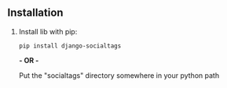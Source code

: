 ## Installation ##

 1. Install lib with pip:

    `pip install django-socialtags`

    **- OR -**

    Put the "socialtags" directory somewhere in your python path


